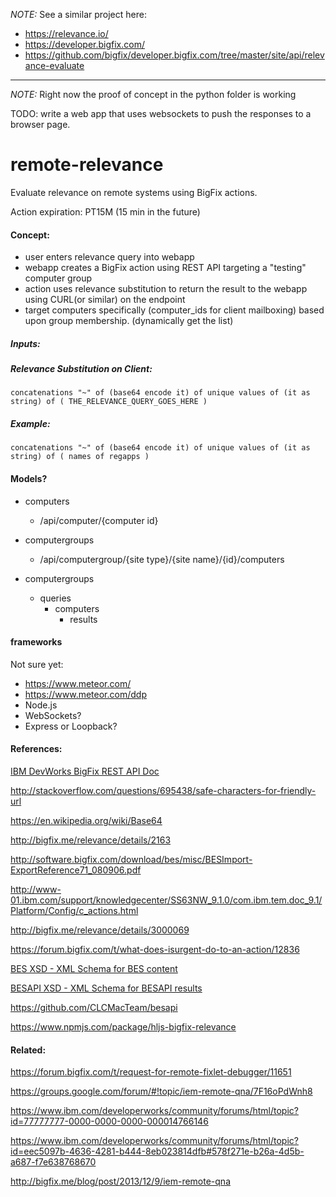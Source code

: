 
*NOTE:* See a similar project here:  
- https://relevance.io/
- https://developer.bigfix.com/
- https://github.com/bigfix/developer.bigfix.com/tree/master/site/api/relevance-evaluate

-----

*NOTE:* Right now the proof of concept in the python folder is working

TODO: write a web app that uses websockets to push the responses to a browser page.

# remote-relevance
Evaluate relevance on remote systems using BigFix actions.

Action expiration: PT15M (15 min in the future)

#### Concept:

- user enters relevance query into webapp
- webapp creates a BigFix action using REST API targeting a "testing" computer group
- action uses relevance substitution to return the result to the webapp using CURL(or similar) on the endpoint
- target computers specifically (computer_ids for client mailboxing) based upon group membership. (dynamically get the list)

##### Inputs:

##### Relevance Substitution on Client:

    concatenations "~" of (base64 encode it) of unique values of (it as string) of ( THE_RELEVANCE_QUERY_GOES_HERE )
    
##### Example:

    concatenations "~" of (base64 encode it) of unique values of (it as string) of ( names of regapps )

#### Models?

- computers
  - /api/computer/{computer id}
- computergroups
  - /api/computergroup/{site type}/{site name}/{id}/computers

- computergroups
  - queries
    - computers
      - results

#### frameworks

Not sure yet: 
- https://www.meteor.com/
- https://www.meteor.com/ddp
- Node.js
- WebSockets?
- Express or Loopback?

#### References:

[ IBM DevWorks BigFix REST API Doc ](https://www.ibm.com/developerworks/community/wikis/home?lang=en#!/wiki/Tivoli+Endpoint+Manager/page/REST+API)

http://stackoverflow.com/questions/695438/safe-characters-for-friendly-url

https://en.wikipedia.org/wiki/Base64

http://bigfix.me/relevance/details/2163

http://software.bigfix.com/download/bes/misc/BESImport-ExportReference71_080906.pdf

http://www-01.ibm.com/support/knowledgecenter/SS63NW_9.1.0/com.ibm.tem.doc_9.1/Platform/Config/c_actions.html

http://bigfix.me/relevance/details/3000069

https://forum.bigfix.com/t/what-does-isurgent-do-to-an-action/12836

[BES XSD - XML Schema for BES content](https://www.ibm.com/developerworks/community/wikis/home?lang=en#!/wiki/Tivoli%20Endpoint%20Manager/page/BES.xsd)

[BESAPI XSD - XML Schema for BESAPI results](https://www.ibm.com/developerworks/community/wikis/home?lang=en#!/wiki/Tivoli%20Endpoint%20Manager/page/BESAPI.xsd)

https://github.com/CLCMacTeam/besapi

https://www.npmjs.com/package/hljs-bigfix-relevance

#### Related:

https://forum.bigfix.com/t/request-for-remote-fixlet-debugger/11651

https://groups.google.com/forum/#!topic/iem-remote-qna/7F16oPdWnh8

https://www.ibm.com/developerworks/community/forums/html/topic?id=77777777-0000-0000-0000-000014766146

https://www.ibm.com/developerworks/community/forums/html/topic?id=eec5097b-4636-4281-b444-8eb023814dfb#578f271e-b26a-4d5b-a687-f7e638768670

http://bigfix.me/blog/post/2013/12/9/iem-remote-qna
